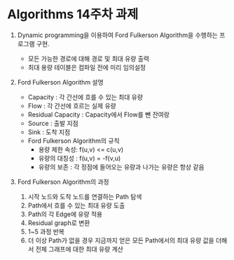 # Algorithms 14주차 과제
1. Dynamic programming을 이용하여 Ford Fulkerson Algorithm을 수행하는 프로그램 구현.
	- 모든 가능한 경로에 대해 경로 및 최대 유량 출력
	- 최대 용량 테이블은 컴파일 전에 미리 임의설정
	
2. Ford Fulkerson Algorithm 설명
	- Capacity : 각 간선에 흐를 수 있는 최대 유량
	- Flow : 각 간선에 흐르는 실제 유량
	- Residual Capacity : Capacity에서 Flow를 뺀 잔여랑
	- Source : 출발 지점
	- Sink : 도착 지점
	- Ford Fulkerson Algorithm의 규칙
		* 용량 제한 속성: f(u,v) <= c(u,v)
		* 유량의 대칭성 : f(u,v) = -f(v,u)
		* 유량의 보존 : 각 정점에 들어오는 유량과 나가는 유량은 항상 같음

3. Ford Fulkerson Algorithm의 과정
	1. 시작 노드와 도착 노드를 연결하는 Path 탐색
	2. Path에서 흐를 수 있는 최대 유량 도출
	3. Path의 각 Edge에 유량 적용
	4. Residual graph로 변환
	5. 1~5 과정 반복
	6. 더 이상 Path가 없을 경우 지금까지 얻은 모든 Path에서의 최대 유량 값을 더해서 전체 그래프에 대한 최대 유량 계산


